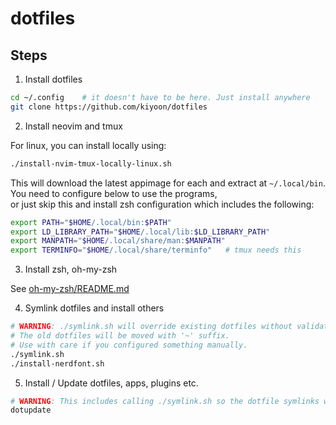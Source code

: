 # dotfiles

## Steps

1. Install dotfiles

```bash
cd ~/.config	# it doesn't have to be here. Just install anywhere
git clone https://github.com/kiyoon/dotfiles
```

2. Install neovim and tmux

For linux, you can install locally using:

```bash
./install-nvim-tmux-locally-linux.sh
```

This will download the latest appimage for each and extract at `~/.local/bin`.  
You need to configure below to use the programs,  
or just skip this and install zsh configuration which includes the following:

```bash
export PATH="$HOME/.local/bin:$PATH"
export LD_LIBRARY_PATH="$HOME/.local/lib:$LD_LIBRARY_PATH"
export MANPATH="$HOME/.local/share/man:$MANPATH"
export TERMINFO="$HOME/.local/share/terminfo"	# tmux needs this
```

3. Install zsh, oh-my-zsh

See [oh-my-zsh/README.md](oh-my-zsh/README.md)

4. Symlink dotfiles and install others

```bash
# WARNING: ./symlink.sh will override existing dotfiles without validation (but will create a backup).
# The old dotfiles will be moved with '~' suffix.
# Use with care if you configured something manually.
./symlink.sh
./install-nerdfont.sh
```

5. Install / Update dotfiles, apps, plugins etc.

```zsh
# WARNING: This includes calling ./symlink.sh so the dotfile symlinks will be updated.
dotupdate
```
